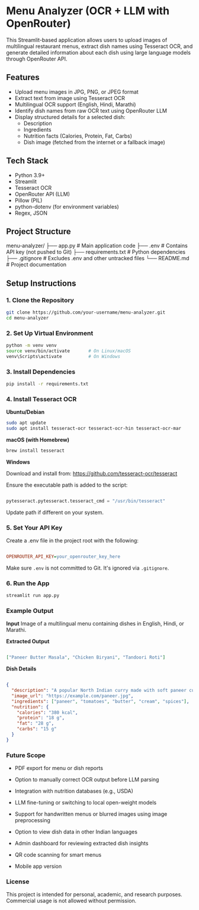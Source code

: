# Menu Analyzer (OCR + LLM with OpenRouter)

This Streamlit-based application allows users to upload images of multilingual restaurant menus, extract dish names using Tesseract OCR, and generate detailed information about each dish using large language models through OpenRouter API.

## Features

- Upload menu images in JPG, PNG, or JPEG format
- Extract text from image using Tesseract OCR
- Multilingual OCR support (English, Hindi, Marathi)
- Identify dish names from raw OCR text using OpenRouter LLM
- Display structured details for a selected dish:
  - Description
  - Ingredients
  - Nutrition facts (Calories, Protein, Fat, Carbs)
  - Dish image (fetched from the internet or a fallback image)

## Tech Stack

- Python 3.9+
- Streamlit
- Tesseract OCR
- OpenRouter API (LLM)
- Pillow (PIL)
- python-dotenv (for environment variables)
- Regex, JSON

## Project Structure

menu-analyzer/
├── app.py # Main application code
├── .env # Contains API key (not pushed to Git)
├── requirements.txt # Python dependencies
├── .gitignore # Excludes .env and other untracked files
└── README.md # Project documentation



## Setup Instructions

### 1. Clone the Repository

```bash
git clone https://github.com/your-username/menu-analyzer.git
cd menu-analyzer
```

### 2. Set Up Virtual Environment

```bash
python -m venv venv
source venv/bin/activate       # On Linux/macOS
venv\Scripts\activate          # On Windows
```

### 3. Install Dependencies

```bash
pip install -r requirements.txt
```

### 4. Install Tesseract OCR
**Ubuntu/Debian**

```bash
sudo apt update
sudo apt install tesseract-ocr tesseract-ocr-hin tesseract-ocr-mar
```

**macOS (with Homebrew)**
```bash
brew install tesseract
```

**Windows**

Download and install from:
https://github.com/tesseract-ocr/tesseract

Ensure the executable path is added to the script:


```python

pytesseract.pytesseract.tesseract_cmd = "/usr/bin/tesseract"
```


Update path if different on your system.

### 5. Set Your API Key
Create a .env file in the project root with the following:

```ini

OPENROUTER_API_KEY=your_openrouter_key_here
```

Make sure `.env` is not committed to Git. It's ignored via `.gitignore`.

### 6. Run the App
```bash
streamlit run app.py
```

### Example Output

**Input**
    Image of a multilingual menu containing dishes in English, Hindi, or Marathi.

**Extracted Output**

```json

["Paneer Butter Masala", "Chicken Biryani", "Tandoori Roti"]
```

**Dish Details**

```json

{
  "description": "A popular North Indian curry made with soft paneer cubes in a creamy tomato-based sauce.",
  "image_url": "https://example.com/paneer.jpg",
  "ingredients": ["paneer", "tomatoes", "butter", "cream", "spices"],
  "nutrition": {
    "calories": "380 kcal",
    "protein": "18 g",
    "fat": "28 g",
    "carbs": "15 g"
  }
}
```

### Future Scope
    
- PDF export for menu or dish reports

- Option to manually correct OCR output before LLM parsing

- Integration with nutrition databases (e.g., USDA)

- LLM fine-tuning or switching to local open-weight models

- Support for handwritten menus or blurred images using image preprocessing

- Option to view dish data in other Indian languages

- Admin dashboard for reviewing extracted dish insights

- QR code scanning for smart menus

- Mobile app version

### License

This project is intended for personal, academic, and research purposes. Commercial usage is not allowed without permission.

